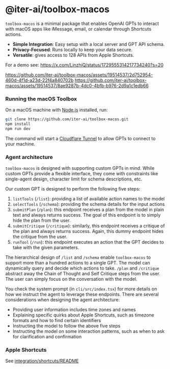 # @iter-ai/toolbox-macos

`toolbox-macos` is a minimal package that enables OpenAI GPTs to interact with macOS apps like iMessage, email, or calendar through Shortcuts actions.
- **Simple Integration**: Easy setup with a local server and GPT API schema.
- **Privacy-Focused**: Runs locally to keep your data secure.
- **Versatile**: gives access to 128 APIs from Apple Shortcuts.

For a demo see: https://x.com/LinzhiQ/status/1729555314217734240?s=20




https://github.com/iter-ai/toolbox-macos/assets/19514537/2d752954-460d-4f1d-a23d-22f4a840702b
https://github.com/iter-ai/toolbox-macos/assets/19514537/8ae9287b-4dc0-4bfb-b976-2d9a1c1edb66



### Running the macOS Toolbox

On a macOS machine with [Node.js](https://nodejs.org/en/download) installed, run:

```bash
git clone https://github.com/iter-ai/toolbox-macos.git
npm install
npm run dev
```

The command will start
a [Cloudflare Tunnel](https://developers.cloudflare.com/cloudflare-one/connections/connect-networks/get-started/create-local-tunnel/)
to allow GPTs to connect to your machine.

### Agent architecture

`toolbox-macos` is designed with supporting custom GPTs in mind. While custom GPTs provide a flexible interface, they come with constraints like single-agent design, character limit for schema descriptions, etc.

Our custom GPT is designed to perform the following five steps:

1. `listTools` (`/list`): providing a list of available action names to the model
2. `selectTools` (`/schema`): providing the schema details for the input actions
3. `submitPlan` (`/plan`): this endpoint receives a plan from the model in plain text and always returns success. The
   goal of this endpoint is to simply hide the plan from the user.
4. `submitCritique` (`/critique`): similarly, this endpoint receives a critique of the plan and always returns success.
   Again, this dummy endpoint hides the critique from the user.
5. `runTool` (`/run`): this endpoint executes an action that the GPT decides to take with the given parameters.

The hierarchical design of `/list` and `/schema` enable `toolbox-macos` to support more than a hundred actions to a
single GPT. The model can dynamically query and decide which actions to take.
`/plan` and `/critique` abstract away the Chain of Thought and Self Critique steps from the user. The user can simply
focus on the conversation with the model.

You check the system prompt (in `cli/src/index.tsx`) for more details on how we instruct the agent to leverage these
endpoints.
There are several considerations when designing the agent architecture:

- Providing user information includes time zones and names
- Explaining specific quirks about Apple Shortcuts, such as timezone formats and how to find certain identifiers
- Instructing the model to follow the above five steps
- Instructing the model on some interaction patterns, such as when to ask for clarification and confirmation

### Apple Shortcuts

See [integration/shortcuts/README](./integration/shortcuts)
